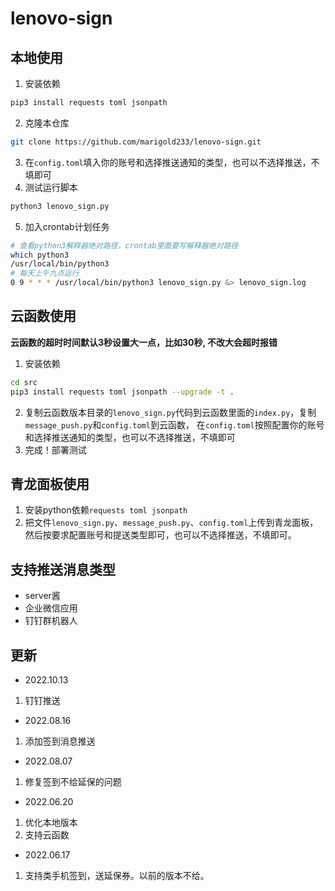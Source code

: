 # lenovo-sign


## 本地使用
  1. 安装依赖
  ```bash
  pip3 install requests toml jsonpath
  ```
  2. 克隆本仓库
  ```bash
  git clone https://github.com/marigold233/lenovo-sign.git
  ```
  3. 在`config.toml`填入你的账号和选择推送通知的类型，也可以不选择推送，不填即可
  4. 测试运行脚本
  ```bash
  python3 lenovo_sign.py
  ```
  5. 加入crontab计划任务
  ```bash
  # 查看python3解释器绝对路径，crontab里面要写解释器绝对路径
  which python3
  /usr/local/bin/python3
  # 每天上午九点运行
  0 9 * * * /usr/local/bin/python3 lenovo_sign.py &> lenovo_sign.log
  ``` 

## 云函数使用
  **云函数的超时时间默认3秒设置大一点，比如30秒, 不改大会超时报错**
  1. 安装依赖
  ```bash
  cd src
  pip3 install requests toml jsonpath --upgrade -t .
  ```
  2. 复制云函数版本目录的`lenovo_sign.py`代码到云函数里面的`index.py`，复制`message_push.py`和`config.toml`到云函数， 
  在`config.toml`按照配置你的账号和选择推送通知的类型，也可以不选择推送，不填即可
  3. 完成！部署测试

## 青龙面板使用
1. 安装python依赖`requests toml jsonpath`
2. 把文件`lenovo_sign.py`、`message_push.py`、`config.toml`上传到青龙面板，然后按要求配置账号和提送类型即可，也可以不选择推送，不填即可。

## 支持推送消息类型
- server酱
- 企业微信应用
- 钉钉群机器人
  
## 更新
  - 2022.10.13  
  1. 钉钉推送
  - 2022.08.16
  1. 添加签到消息推送
  - 2022.08.07
  1. 修复签到不给延保的问题  
  - 2022.06.20  
  1. 优化本地版本  
  2. 支持云函数  
  - 2022.06.17  
  1. 支持类手机签到，送延保券。以前的版本不给。  
